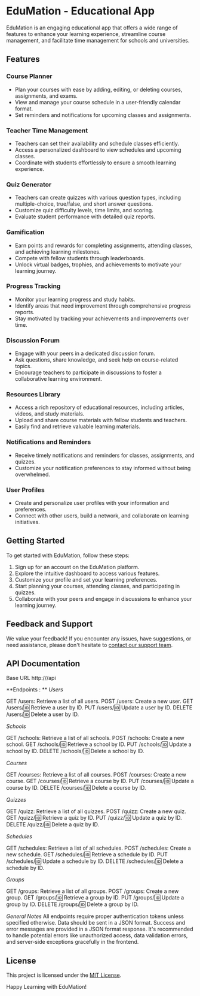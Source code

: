 # EduMation - Educational App

EduMation is an engaging educational app that offers a wide range of features to enhance your learning experience, streamline course management, and facilitate time management for schools and universities.

## Features

### Course Planner

- Plan your courses with ease by adding, editing, or deleting courses, assignments, and exams.
- View and manage your course schedule in a user-friendly calendar format.
- Set reminders and notifications for upcoming classes and assignments.

### Teacher Time Management

- Teachers can set their availability and schedule classes efficiently.
- Access a personalized dashboard to view schedules and upcoming classes.
- Coordinate with students effortlessly to ensure a smooth learning experience.

### Quiz Generator

- Teachers can create quizzes with various question types, including multiple-choice, true/false, and short answer questions.
- Customize quiz difficulty levels, time limits, and scoring.
- Evaluate student performance with detailed quiz reports.

### Gamification

- Earn points and rewards for completing assignments, attending classes, and achieving learning milestones.
- Compete with fellow students through leaderboards.
- Unlock virtual badges, trophies, and achievements to motivate your learning journey.

### Progress Tracking

- Monitor your learning progress and study habits.
- Identify areas that need improvement through comprehensive progress reports.
- Stay motivated by tracking your achievements and improvements over time.

### Discussion Forum

- Engage with your peers in a dedicated discussion forum.
- Ask questions, share knowledge, and seek help on course-related topics.
- Encourage teachers to participate in discussions to foster a collaborative learning environment.

### Resources Library

- Access a rich repository of educational resources, including articles, videos, and study materials.
- Upload and share course materials with fellow students and teachers.
- Easily find and retrieve valuable learning materials.

### Notifications and Reminders

- Receive timely notifications and reminders for classes, assignments, and quizzes.
- Customize your notification preferences to stay informed without being overwhelmed.

### User Profiles

- Create and personalize user profiles with your information and preferences.
- Connect with other users, build a network, and collaborate on learning initiatives.

## Getting Started

To get started with EduMation, follow these steps:

1. Sign up for an account on the EduMation platform.
2. Explore the intuitive dashboard to access various features.
3. Customize your profile and set your learning preferences.
4. Start planning your courses, attending classes, and participating in quizzes.
5. Collaborate with your peers and engage in discussions to enhance your learning journey.

## Feedback and Support

We value your feedback! If you encounter any issues, have suggestions, or need assistance, please don't hesitate to [contact our support team](mailto:support@EduMation.com).

## API Documentation

Base URL
http://<your-domain>/api

**Endpoints : **
_Users_

GET /users: Retrieve a list of all users.
POST /users: Create a new user.
GET /users/:id: Retrieve a user by ID.
PUT /users/:id: Update a user by ID.
DELETE /users/:id: Delete a user by ID.

_Schools_

GET /schools: Retrieve a list of all schools.
POST /schools: Create a new school.
GET /schools/:id: Retrieve a school by ID.
PUT /schools/:id: Update a school by ID.
DELETE /schools/:id: Delete a school by ID.

_Courses_

GET /courses: Retrieve a list of all courses.
POST /courses: Create a new course.
GET /courses/:id: Retrieve a course by ID.
PUT /courses/:id: Update a course by ID.
DELETE /courses/:id: Delete a course by ID.

_Quizzes_

GET /quizz: Retrieve a list of all quizzes.
POST /quizz: Create a new quiz.
GET /quizz/:id: Retrieve a quiz by ID.
PUT /quizz/:id: Update a quiz by ID.
DELETE /quizz/:id: Delete a quiz by ID.

_Schedules_

GET /schedules: Retrieve a list of all schedules.
POST /schedules: Create a new schedule.
GET /schedules/:id: Retrieve a schedule by ID.
PUT /schedules/:id: Update a schedule by ID.
DELETE /schedules/:id: Delete a schedule by ID.

_Groups_

GET /groups: Retrieve a list of all groups.
POST /groups: Create a new group.
GET /groups/:id: Retrieve a group by ID.
PUT /groups/:id: Update a group by ID.
DELETE /groups/:id: Delete a group by ID.

_General Notes_
All endpoints require proper authentication tokens unless specified otherwise.
Data should be sent in a JSON format.
Success and error messages are provided in a JSON format response.
It's recommended to handle potential errors like unauthorized access, data validation errors, and server-side exceptions gracefully in the frontend.

## License

This project is licensed under the [MIT License](LICENSE).

Happy Learning with EduMation!
